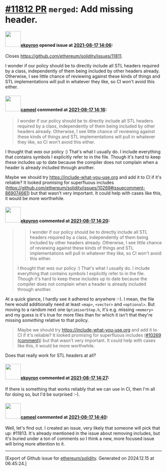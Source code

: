 # [\#11812 PR](https://github.com/ethereum/solidity/pull/11812) `merged`: Add missing header.

#### <img src="https://avatars.githubusercontent.com/u/1347491?v=4" width="50">[ekpyron](https://github.com/ekpyron) opened issue at [2021-08-17 14:06](https://github.com/ethereum/solidity/pull/11812):

Closes https://github.com/ethereum/solidity/issues/11811.

I wonder if our policy should be to directly include all STL headers required by a class, independently of them being included by other headers already. Otherwise, I see little chance of reviewing against these kinds of things and STL implementations will pull in whatever they like, so CI won't avoid this either.

#### <img src="https://avatars.githubusercontent.com/u/137030?v=4" width="50">[cameel](https://github.com/cameel) commented at [2021-08-17 14:16](https://github.com/ethereum/solidity/pull/11812#issuecomment-900337590):

> I wonder if our policy should be to directly include all STL headers required by a class, independently of them being included by other headers already. Otherwise, I see little chance of reviewing against these kinds of things and STL implementations will pull in whatever they like, so CI won't avoid this either.

I thought that *was* our policy :) That's what I usually do. I include everything that contains symbols I explicitly refer to in the file. Though it's hard to keep these includes up to date because the compiler does not complain when a header is already included through another.

Maybe we should try https://include-what-you-use.org and add it to CI if it's reliable? It looked promising for superfluous includes (https://github.com/ethereum/solidity/issues/10269#issuecomment-869074661) but that wasn't very important. It could help with cases like this, it would be more worthwhile.

#### <img src="https://avatars.githubusercontent.com/u/1347491?v=4" width="50">[ekpyron](https://github.com/ekpyron) commented at [2021-08-17 14:20](https://github.com/ethereum/solidity/pull/11812#issuecomment-900341542):

> > I wonder if our policy should be to directly include all STL headers required by a class, independently of them being included by other headers already. Otherwise, I see little chance of reviewing against these kinds of things and STL implementations will pull in whatever they like, so CI won't avoid this either.
> 
> I thought that _was_ our policy :) That's what I usually do. I include everything that contains symbols I explicitly refer to in the file. Though it's hard to keep these includes up to date because the compiler does not complain when a header is already included through another.

At a quick glance, I hardly see it adhered to anywhere :-).
I mean, the file here would additionally need at least ``<map>``, ``<vector>`` and ``<optional>``. But moving to a random next one ``OptimiserStep.h``, it's e.g. missing ``<memory>`` and my guess is it's true for more files than for which it isn't that they're missing *something* relative to that policy.

> 
> Maybe we should try https://include-what-you-use.org and add it to CI if it's reliable? It looked promising for superfluous includes ([#10269 (comment)](https://github.com/ethereum/solidity/issues/10269#issuecomment-869074661)) but that wasn't very important. It could help with cases like this, it would be more worthwhile.

Does that really work for STL headers at all?

#### <img src="https://avatars.githubusercontent.com/u/1347491?v=4" width="50">[ekpyron](https://github.com/ekpyron) commented at [2021-08-17 14:27](https://github.com/ethereum/solidity/pull/11812#issuecomment-900346919):

If there is something that works reliably that we can use in CI, then I'm all for doing so, but I'd be surprised :-).

#### <img src="https://avatars.githubusercontent.com/u/137030?v=4" width="50">[cameel](https://github.com/cameel) commented at [2021-08-17 14:40](https://github.com/ethereum/solidity/pull/11812#issuecomment-900357891):

Well, let's find out. I created an issue, very likely that someone will pick that up: #11813.
It's already mentioned in the issue about removing includes, but it's buried under a ton of comments so I think a new, more focused issue will bring more attention to it.


-------------------------------------------------------------------------------



[Export of Github issue for [ethereum/solidity](https://github.com/ethereum/solidity). Generated on 2024.12.15 at 06:45:24.]
